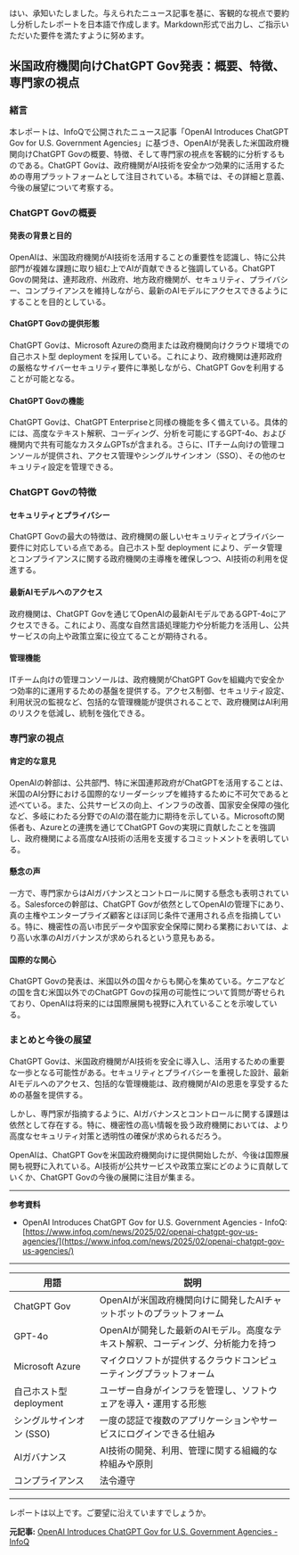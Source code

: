 はい、承知いたしました。与えられたニュース記事を基に、客観的な視点で要約し分析したレポートを日本語で作成します。Markdown形式で出力し、ご指示いただいた要件を満たすように努めます。

## 米国政府機関向けChatGPT Gov発表：概要、特徴、専門家の視点

### 緒言

本レポートは、InfoQで公開されたニュース記事「OpenAI Introduces ChatGPT Gov for U.S. Government Agencies」に基づき、OpenAIが発表した米国政府機関向けChatGPT Govの概要、特徴、そして専門家の視点を客観的に分析するものである。ChatGPT Govは、政府機関がAI技術を安全かつ効果的に活用するための専用プラットフォームとして注目されている。本稿では、その詳細と意義、今後の展望について考察する。

### ChatGPT Govの概要

#### 発表の背景と目的

OpenAIは、米国政府機関がAI技術を活用することの重要性を認識し、特に公共部門が複雑な課題に取り組む上でAIが貢献できると強調している。ChatGPT Govの開発は、連邦政府、州政府、地方政府機関が、セキュリティ、プライバシー、コンプライアンスを維持しながら、最新のAIモデルにアクセスできるようにすることを目的としている。

#### ChatGPT Govの提供形態

ChatGPT Govは、Microsoft Azureの商用または政府機関向けクラウド環境での自己ホスト型 deployment を採用している。これにより、政府機関は連邦政府の厳格なサイバーセキュリティ要件に準拠しながら、ChatGPT Govを利用することが可能となる。

#### ChatGPT Govの機能

ChatGPT Govは、ChatGPT Enterpriseと同様の機能を多く備えている。具体的には、高度なテキスト解釈、コーディング、分析を可能にするGPT-4o、および機関内で共有可能なカスタムGPTsが含まれる。さらに、ITチーム向けの管理コンソールが提供され、アクセス管理やシングルサインオン（SSO）、その他のセキュリティ設定を管理できる。

### ChatGPT Govの特徴

#### セキュリティとプライバシー

ChatGPT Govの最大の特徴は、政府機関の厳しいセキュリティとプライバシー要件に対応している点である。自己ホスト型 deployment により、データ管理とコンプライアンスに関する政府機関の主導権を確保しつつ、AI技術の利用を促進する。

#### 最新AIモデルへのアクセス

政府機関は、ChatGPT Govを通じてOpenAIの最新AIモデルであるGPT-4oにアクセスできる。これにより、高度な自然言語処理能力や分析能力を活用し、公共サービスの向上や政策立案に役立てることが期待される。

#### 管理機能

ITチーム向けの管理コンソールは、政府機関がChatGPT Govを組織内で安全かつ効率的に運用するための基盤を提供する。アクセス制御、セキュリティ設定、利用状況の監視など、包括的な管理機能が提供されることで、政府機関はAI利用のリスクを低減し、統制を強化できる。

### 専門家の視点

#### 肯定的な意見

OpenAIの幹部は、公共部門、特に米国連邦政府がChatGPTを活用することは、米国のAI分野における国際的なリーダーシップを維持するために不可欠であると述べている。また、公共サービスの向上、インフラの改善、国家安全保障の強化など、多岐にわたる分野でのAIの潜在能力に期待を示している。Microsoftの関係者も、Azureとの連携を通じてChatGPT Govの実現に貢献したことを強調し、政府機関による高度なAI技術の活用を支援するコミットメントを表明している。

#### 懸念の声

一方で、専門家からはAIガバナンスとコントロールに関する懸念も表明されている。Salesforceの幹部は、ChatGPT Govが依然としてOpenAIの管理下にあり、真の主権やエンタープライズ顧客とほぼ同じ条件で運用される点を指摘している。特に、機密性の高い市民データや国家安全保障に関わる業務においては、より高い水準のAIガバナンスが求められるという意見もある。

#### 国際的な関心

ChatGPT Govの発表は、米国以外の国々からも関心を集めている。ケニアなどの国を含む米国以外でのChatGPT Govの採用の可能性について質問が寄せられており、OpenAIは将来的には国際展開も視野に入れていることを示唆している。

### まとめと今後の展望

ChatGPT Govは、米国政府機関がAI技術を安全に導入し、活用するための重要な一歩となる可能性がある。セキュリティとプライバシーを重視した設計、最新AIモデルへのアクセス、包括的な管理機能は、政府機関がAIの恩恵を享受するための基盤を提供する。

しかし、専門家が指摘するように、AIガバナンスとコントロールに関する課題は依然として存在する。特に、機密性の高い情報を扱う政府機関においては、より高度なセキュリティ対策と透明性の確保が求められるだろう。

OpenAIは、ChatGPT Govを米国政府機関向けに提供開始したが、今後は国際展開も視野に入れている。AI技術が公共サービスや政策立案にどのように貢献していくか、ChatGPT Govの今後の展開に注目が集まる。

---
**参考資料**

* OpenAI Introduces ChatGPT Gov for U.S. Government Agencies - InfoQ: [https://www.infoq.com/news/2025/02/openai-chatgpt-gov-us-agencies/](https://www.infoq.com/news/2025/02/openai-chatgpt-gov-us-agencies/)

---

| 用語 | 説明 |
|---|---|
| ChatGPT Gov | OpenAIが米国政府機関向けに開発したAIチャットボットのプラットフォーム |
| GPT-4o | OpenAIが開発した最新のAIモデル。高度なテキスト解釈、コーディング、分析能力を持つ |
| Microsoft Azure | マイクロソフトが提供するクラウドコンピューティングプラットフォーム |
| 自己ホスト型 deployment | ユーザー自身がインフラを管理し、ソフトウェアを導入・運用する形態 |
| シングルサインオン (SSO) | 一度の認証で複数のアプリケーションやサービスにログインできる仕組み |
| AIガバナンス | AI技術の開発、利用、管理に関する組織的な枠組みや原則 |
| コンプライアンス | 法令遵守 |

---

レポートは以上です。ご要望に沿えていますでしょうか。

**元記事:** [OpenAI Introduces ChatGPT Gov for U.S. Government Agencies - InfoQ](https://www.infoq.com/news/2025/02/chatgpt-gov/)